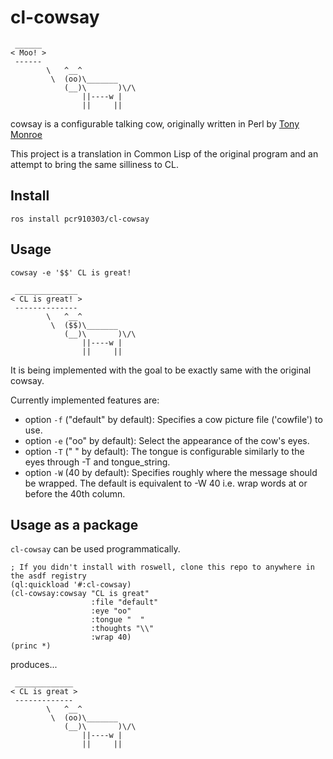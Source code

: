 # cl-cowsay

```
 ______
< Moo! >
 ------
        \   ^__^
         \  (oo)\_______
            (__)\       )\/\
                ||----w |
                ||     ||
```

cowsay is a configurable talking cow, originally written in Perl by [Tony Monroe](https://github.com/tnalpgge/rank-amateur-cowsay)

This project is a translation in Common Lisp of the original program and an attempt to bring the same silliness to CL.

## Install

``` shell
ros install pcr910303/cl-cowsay
```

## Usage

``` shell
cowsay -e '$$' CL is great!
```

```
 ______________
< CL is great! >
 --------------
        \   ^__^
         \  ($$)\_______
            (__)\       )\/\
                ||----w |
                ||     ||
```

It is being implemented with the goal to be exactly same with the original cowsay.

Currently implemented features are:

* option `-f` ("default" by default): Specifies a cow picture file ('cowfile') to use.
* option `-e` ("oo" by default): Select the appearance of the cow's eyes.
* option `-T` ("  " by default): The tongue is configurable similarly to the eyes through -T and tongue_string.
* option `-W` (40 by default): Specifies roughly where the message should be wrapped. The default is equivalent to -W 40 i.e. wrap words at or before the 40th column.

## Usage as a package

`cl-cowsay` can be used programmatically.

```
; If you didn't install with roswell, clone this repo to anywhere in the asdf registry
(ql:quickload '#:cl-cowsay)
(cl-cowsay:cowsay "CL is great"
                  :file "default"
                  :eye "oo"
                  :tongue "  "
                  :thoughts "\\"
                  :wrap 40)
(princ *)
```

produces...

```
 _____________
< CL is great >
 -------------
        \   ^__^
         \  (oo)\_______
            (__)\       )\/\
                ||----w |
                ||     ||
```

